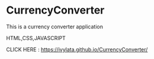# CurrencyConverter

This is a currency converter application

HTML,CSS,JAVASCRIPT

CLICK HERE :  https://ivylata.github.io/CurrencyConverter/
